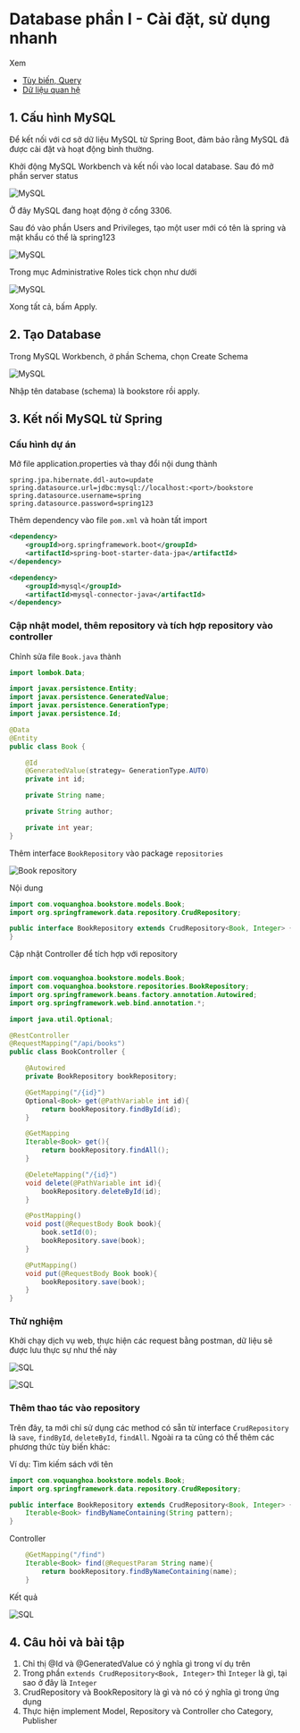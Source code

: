 # Database phần I - Cài đặt, sử dụng nhanh

Xem 

- [Tùy biến, Query](Database-2.md)
- [Dữ liệu quan hệ](Database-3.md)

## 1. Cấu hình MySQL

Để kết nối với cơ sở dữ liệu MySQL từ Spring Boot, đảm bảo rằng MySQL đã được cài đặt và hoạt động bình thường.

Khởi động MySQL Workbench và kết nối vào local database. Sau đó mở phần server status

![MySQL](Images/sql-1.png)

Ở đây MySQL đang hoạt động ở cổng 3306.

Sau đó vào phần Users and Privileges, tạo một user mới có tên là spring và mật khẩu có thể là spring123

![MySQL](Images/sql-2.png)

Trong mục Administrative Roles tick chọn như dưới

![MySQL](Images/sql-3.png)

Xong tất cả, bấm Apply.

## 2. Tạo Database

Trong MySQL Workbench, ở phần Schema, chọn Create Schema

![MySQL](Images/sql-4.png)

Nhập tên database (schema) là bookstore rồi apply.

## 3. Kết nối MySQL từ Spring

### Cấu hình dự án

Mở file application.properties và thay đổi nội dung thành

```property
spring.jpa.hibernate.ddl-auto=update
spring.datasource.url=jdbc:mysql://localhost:<port>/bookstore
spring.datasource.username=spring
spring.datasource.password=spring123
```

Thêm dependency vào file `pom.xml` và hoàn tất import

```xml
<dependency>
	<groupId>org.springframework.boot</groupId>
	<artifactId>spring-boot-starter-data-jpa</artifactId>
</dependency>

<dependency>
	<groupId>mysql</groupId>
	<artifactId>mysql-connector-java</artifactId>
</dependency>
```
### Cập nhật model, thêm repository và tích hợp repository vào controller

Chỉnh sửa file `Book.java` thành

```java
import lombok.Data;

import javax.persistence.Entity;
import javax.persistence.GeneratedValue;
import javax.persistence.GenerationType;
import javax.persistence.Id;

@Data
@Entity
public class Book {

    @Id
    @GeneratedValue(strategy= GenerationType.AUTO)
    private int id;

    private String name;

    private String author;

    private int year;
}
```

Thêm interface `BookRepository` vào package `repositories`

![Book repository](Images/sql-6.png)

Nội dung

```java
import com.voquanghoa.bookstore.models.Book;
import org.springframework.data.repository.CrudRepository;

public interface BookRepository extends CrudRepository<Book, Integer> {
}
```

Cập nhật Controller để tích hợp với repository 

```java

import com.voquanghoa.bookstore.models.Book;
import com.voquanghoa.bookstore.repositories.BookRepository;
import org.springframework.beans.factory.annotation.Autowired;
import org.springframework.web.bind.annotation.*;

import java.util.Optional;

@RestController
@RequestMapping("/api/books")
public class BookController {

    @Autowired
    private BookRepository bookRepository;

    @GetMapping("/{id}")
    Optional<Book> get(@PathVariable int id){
        return bookRepository.findById(id);
    }

    @GetMapping
    Iterable<Book> get(){
        return bookRepository.findAll();
    }

    @DeleteMapping("/{id}")
    void delete(@PathVariable int id){
        bookRepository.deleteById(id);
    }

    @PostMapping()
    void post(@RequestBody Book book){
        book.setId(0);
        bookRepository.save(book);
    }

    @PutMapping()
    void put(@RequestBody Book book){
        bookRepository.save(book);
    }
}
```

### Thử nghiệm

Khởi chạy dịch vụ web, thực hiện các request bằng postman, dữ liệu sẽ được lưu thực sự như thế này

![SQL](Images/sql-7.png)

![SQL](Images/sql-8.png)

### Thêm thao tác vào repository

Trên đây, ta mới chỉ sử dụng các method có sẵn từ interface `CrudRepository` là `save`, `findById`, `deleteById`, `findAll`. Ngoài ra ta cũng có thể thêm các phương thức tùy biến khác:

Ví dụ: Tìm kiếm sách với tên

```java
import com.voquanghoa.bookstore.models.Book;
import org.springframework.data.repository.CrudRepository;

public interface BookRepository extends CrudRepository<Book, Integer> {
    Iterable<Book> findByNameContaining(String pattern);
}

```

Controller

```java
    @GetMapping("/find")
    Iterable<Book> find(@RequestParam String name){
        return bookRepository.findByNameContaining(name);
    }
```

Kết quả

![SQL](Images/sql-9.png)

## 4. Câu hỏi và bài tập

1. Chỉ thị @Id và @GeneratedValue có ý nghĩa gì trong ví dụ trên
2. Trong phần `extends CrudRepository<Book, Integer>` thì `Integer` là gì, tại sao ở đây là `Integer`
3. CrudRepository và BookRepository là gì và nó có ý nghĩa gì trong ứng dụng
4. Thực hiện implement Model, Repository và Controller cho Category, Publisher
